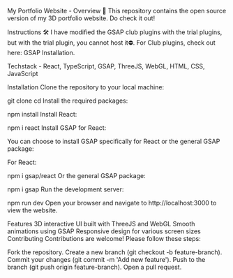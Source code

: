 My Portfolio Website - Overview 🚀
This repository contains the open source version of my 3D portfolio website. Do check it out!

Instructions 🛠️
I have modified the GSAP club plugins with the trial plugins, but with the trial plugin, you cannot host it⛔️. For Club plugins, check out here: GSAP Installation.

Techstack - React, TypeScript, GSAP, ThreeJS, WebGL, HTML, CSS, JavaScript

Installation
Clone the repository to your local machine:

git clone <repository-url>
cd <repository-directory>
Install the required packages:

npm install
Install React:

npm i react
Install GSAP for React:

You can choose to install GSAP specifically for React or the general GSAP package:

For React:

npm i gsap/react
Or the general GSAP package:

npm i gsap
Run the development server:

npm run dev
Open your browser and navigate to http://localhost:3000 to view the website.

Features
3D interactive UI built with ThreeJS and WebGL
Smooth animations using GSAP
Responsive design for various screen sizes
Contributing
Contributions are welcome! Please follow these steps:

Fork the repository.
Create a new branch (git checkout -b feature-branch).
Commit your changes (git commit -m 'Add new feature').
Push to the branch (git push origin feature-branch).
Open a pull request.
